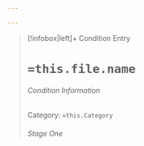 ```yaml
---

---
```

> [!infobox|left]+ Condition Entry
> # `=this.file.name`
> ###### Condition Information
> Category: `=this.Category`
> 
> ######  *Stage One*